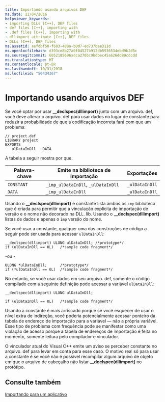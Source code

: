 ```yaml
---
title: Importando usando arquivos DEF
ms.date: 11/04/2016
helpviewer_keywords:
- importing DLLs [C++], DEF files
- def files [C++], importing with
- .def files [C++], importing with
- dllimport attribute [C++], DEF files
- DLLs [C++], DEF files
ms.assetid: aefdbf50-f603-488a-b0d7-ed737bae311d
ms.openlocfilehash: d393ce8b27a0f04527b912db5936534ebd9b2d5c
ms.sourcegitcommit: 6052185696adca270bc9bdbec45a626dd89cdcdd
ms.translationtype: MT
ms.contentlocale: pt-BR
ms.lasthandoff: 10/31/2018
ms.locfileid: "50434367"
---
```

# <a name="importing-using-def-files"></a>Importando usando arquivos DEF

Se você optar por usar **__declspec(dllimport)** junto com um arquivo. def, você deve alterar o arquivo. def para usar dados no lugar de constante para reduzir a probabilidade de que a codificação incorreta fará com que um problema:

```
// project.def
LIBRARY project
EXPORTS
   ulDataInDll   DATA
```

A tabela a seguir mostra por que.

|Palavra-chave|Emite na biblioteca de importação|Exportações|
|-------------|---------------------------------|-------------|
|`CONSTANT`|`_imp_ulDataInDll`, `_ulDataInDll`|`_ulDataInDll`|
|`DATA`|`_imp_ulDataInDll`|`_ulDataInDll`|

Usando o **__declspec(dllimport)** e constante lista ambos os `imp` biblioteca que é criada para permitir que a vinculação explícita de importação de versão e o nome não decorado na DLL. lib. Usando o **__declspec(dllimport)** listas de dados e apenas o `imp` versão do nome.

Se você usar a constante, qualquer uma das construções de código a seguir pode ser usada para acessar `ulDataInDll`:

```
__declspec(dllimport) ULONG ulDataInDll; /*prototype*/
if (ulDataInDll == 0L)   /*sample code fragment*/
```

\-ou -

```
ULONG *ulDataInDll;      /*prototype*/
if (*ulDataInDll == 0L)  /*sample code fragment*/
```

No entanto, se você usar dados em seu arquivo. def, somente o código compilado com a seguinte definição pode acessar a variável `ulDataInDll`:

```
__declspec(dllimport) ULONG ulDataInDll;

if (ulDataInDll == 0L)   /*sample code fragment*/
```

Usando a constante é mais arriscado porque se você esquecer de usar o nível extra de indireção, você poderia potencialmente acessar ponteiro da tabela de endereço de importação para a variável — não a própria variável. Esse tipo de problema com frequência pode se manifestar como uma violação de acesso porque a tabela de endereços de importação é feita no momento, somente leitura pelo compilador e vinculador.

O vinculador atual do Visual C++ emite um aviso se perceber constante no arquivo. def para levar em conta para esse caso. O motivo real só para usar a constante é se você não é possível recompilar algum arquivo de objeto em que o arquivo de cabeçalho não listar **__declspec(dllimport)** no protótipo.

## <a name="see-also"></a>Consulte também

[Importando para um aplicativo](../build/importing-into-an-application.md)
